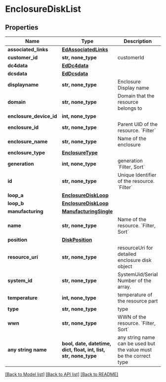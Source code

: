 # EnclosureDiskList


## Properties
Name | Type | Description | Notes
------------ | ------------- | ------------- | -------------
**associated_links** | [**EdAssociatedLinks**](EdAssociatedLinks.md) |  | [optional] 
**customer_id** | **str, none_type** | customerId | [optional] 
**dc4data** | [**EdDc4data**](EdDc4data.md) |  | [optional] 
**dcsdata** | [**EdDcsdata**](EdDcsdata.md) |  | [optional] 
**displayname** | **str, none_type** | Enclosure Display name | [optional] 
**domain** | **str, none_type** | Domain that the resource belongs to | [optional] 
**enclosure_device_id** | **int, none_type** |  | [optional] 
**enclosure_id** | **str, none_type** | Parent UID of the resource. &#x60;Filter&#x60; | [optional] 
**enclosure_name** | **str, none_type** | Name of the enclosure | [optional] 
**enclosure_type** | [**EnclosureType**](EnclosureType.md) |  | [optional] 
**generation** | **int, none_type** | generation &#x60;Filter, Sort&#x60; | [optional] 
**id** | **str, none_type** | Unique Identifier of the resource. &#x60;Filter&#x60; | [optional] 
**loop_a** | [**EnclosureDiskLoop**](EnclosureDiskLoop.md) |  | [optional] 
**loop_b** | [**EnclosureDiskLoop**](EnclosureDiskLoop.md) |  | [optional] 
**manufacturing** | [**ManufacturingSingle**](ManufacturingSingle.md) |  | [optional] 
**name** | **str, none_type** | Name of the resource. &#x60;Filter, Sort&#x60; | [optional] 
**position** | [**DiskPosition**](DiskPosition.md) |  | [optional] 
**resource_uri** | **str, none_type** | resourceUri for detailed enclosure disk object | [optional] 
**system_id** | **str, none_type** | SystemUid/Serial Number  of the array. | [optional] 
**temperature** | **int, none_type** | temperature of the resource part | [optional] 
**type** | **str, none_type** | type | [optional] 
**wwn** | **str, none_type** | WWN of the resource. &#x60;Filter, Sort&#x60; | [optional] 
**any string name** | **bool, date, datetime, dict, float, int, list, str, none_type** | any string name can be used but the value must be the correct type | [optional]

[[Back to Model list]](../README.md#documentation-for-models) [[Back to API list]](../README.md#documentation-for-api-endpoints) [[Back to README]](../README.md)


